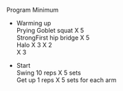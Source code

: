 Program Minimum  

- Warming up  
Prying Goblet squat X 5   
StrongFirst hip bridge X 5    
Halo X 3 X 2  
X 3  


- Start   
Swing 10 reps X 5 sets   
Get up 1 reps X 5 sets for each arm  
